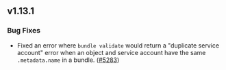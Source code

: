 ## v1.13.1

### Bug Fixes

- Fixed an error where `bundle validate` would return a "duplicate service account" error when an object and service account have the same `.metadata.name` in a bundle. ([#5283](https://github.com/operator-framework/operator-sdk/pull/5283))

